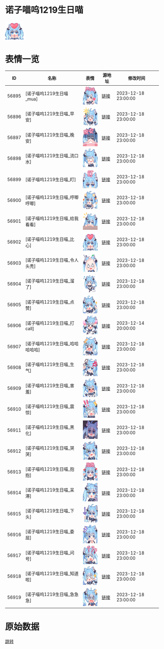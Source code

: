 # 诺子喵呜1219生日喵

<img src="./cover.png" height="60" alt="cover" />

# 表情一览

|ID|名称|表情|源地址|修改时间|
|----|----|----|----|----|
|56895|[诺子喵呜1219生日喵_mua]|<img src="./pic/056895_%5B诺子喵呜1219生日喵_mua%5D.png" height="60" alt="mua"/>|[链接](https://i0.hdslb.com/bfs/garb/4ffb40373e82e380e5e3b2f5d3d52bbc523abeeb.png)|2023-12-18 23:00:00|
|56896|[诺子喵呜1219生日喵_早安]|<img src="./pic/056896_%5B诺子喵呜1219生日喵_早安%5D.png" height="60" alt="早安"/>|[链接](https://i0.hdslb.com/bfs/garb/8dcb2301430b0db134571439309881c1857161bb.png)|2023-12-18 23:00:00|
|56897|[诺子喵呜1219生日喵_晚安]|<img src="./pic/056897_%5B诺子喵呜1219生日喵_晚安%5D.png" height="60" alt="晚安"/>|[链接](https://i0.hdslb.com/bfs/garb/7e6319702532c2fafcad82d1e0e49240fe766238.png)|2023-12-18 23:00:00|
|56898|[诺子喵呜1219生日喵_流口水]|<img src="./pic/056898_%5B诺子喵呜1219生日喵_流口水%5D.png" height="60" alt="流口水"/>|[链接](https://i0.hdslb.com/bfs/garb/e69bd13dab4ae7e3ff3a7ee3dc28f720ec632df3.png)|2023-12-18 23:00:00|
|56899|[诺子喵呜1219生日喵_盯]|<img src="./pic/056899_%5B诺子喵呜1219生日喵_盯%5D.png" height="60" alt="盯"/>|[链接](https://i0.hdslb.com/bfs/garb/2c7b1124e8243b616df7ac871675bf29dcba0363.png)|2023-12-18 23:00:00|
|56900|[诺子喵呜1219生日喵_哼唧哼唧]|<img src="./pic/056900_%5B诺子喵呜1219生日喵_哼唧哼唧%5D.png" height="60" alt="哼唧哼唧"/>|[链接](https://i0.hdslb.com/bfs/garb/cf08660c61903adeefbabf2113579aaabc9f72ad.png)|2023-12-18 23:00:00|
|56901|[诺子喵呜1219生日喵_给我看看]|<img src="./pic/056901_%5B诺子喵呜1219生日喵_给我看看%5D.png" height="60" alt="给我看看"/>|[链接](https://i0.hdslb.com/bfs/garb/a0d64a32cf0edfb9ba39ef12cbb5cdbd9bc6f23e.png)|2023-12-18 23:00:00|
|56902|[诺子喵呜1219生日喵_比心]|<img src="./pic/056902_%5B诺子喵呜1219生日喵_比心%5D.png" height="60" alt="比心"/>|[链接](https://i0.hdslb.com/bfs/garb/cb0b4ee173a8cf4a6d6340a4287ee81e892080c0.png)|2023-12-18 23:00:00|
|56903|[诺子喵呜1219生日喵_令人头秃]|<img src="./pic/056903_%5B诺子喵呜1219生日喵_令人头秃%5D.png" height="60" alt="令人头秃"/>|[链接](https://i0.hdslb.com/bfs/garb/52cbb579c5800c55ef5e3bd2cf653c776ef43d20.png)|2023-12-18 23:00:00|
|56904|[诺子喵呜1219生日喵_溜了]|<img src="./pic/056904_%5B诺子喵呜1219生日喵_溜了%5D.png" height="60" alt="溜了"/>|[链接](https://i0.hdslb.com/bfs/garb/646a1a97f554a3ba808a4393e616d6e3665fb7f7.png)|2023-12-18 23:00:00|
|56905|[诺子喵呜1219生日喵_点赞]|<img src="./pic/056905_%5B诺子喵呜1219生日喵_点赞%5D.png" height="60" alt="点赞"/>|[链接](https://i0.hdslb.com/bfs/garb/d16091b27185f5993edd3047e2ecaddf15505c6b.png)|2023-12-18 23:00:00|
|56906|[诺子喵呜1219生日喵_打call]|<img src="./pic/056906_%5B诺子喵呜1219生日喵_打call%5D.png" height="60" alt="打call"/>|[链接](https://i0.hdslb.com/bfs/garb/618b6925958112539ea835b68fad6689c66c430d.png)|2023-12-14 20:00:00|
|56907|[诺子喵呜1219生日喵_哈哈哈哈哈]|<img src="./pic/056907_%5B诺子喵呜1219生日喵_哈哈哈哈哈%5D.png" height="60" alt="哈哈哈哈哈"/>|[链接](https://i0.hdslb.com/bfs/garb/65b75f80a608cc31e35a9346bab3aa74480b55b9.png)|2023-12-18 23:00:00|
|56908|[诺子喵呜1219生日喵_生气]|<img src="./pic/056908_%5B诺子喵呜1219生日喵_生气%5D.png" height="60" alt="生气"/>|[链接](https://i0.hdslb.com/bfs/garb/7ed7726c38f4f3dc32e30a27d7df502da47dd198.png)|2023-12-18 23:00:00|
|56909|[诺子喵呜1219生日喵_害羞]|<img src="./pic/056909_%5B诺子喵呜1219生日喵_害羞%5D.png" height="60" alt="害羞"/>|[链接](https://i0.hdslb.com/bfs/garb/f3f77d9f9a601921579e61eed0c8dadac132af64.png)|2023-12-18 23:00:00|
|56910|[诺子喵呜1219生日喵_震惊]|<img src="./pic/056910_%5B诺子喵呜1219生日喵_震惊%5D.png" height="60" alt="震惊"/>|[链接](https://i0.hdslb.com/bfs/garb/f5367572cfaaa01e11df1aa3afe02c579288c249.png)|2023-12-18 23:00:00|
|56911|[诺子喵呜1219生日喵_黑化]|<img src="./pic/056911_%5B诺子喵呜1219生日喵_黑化%5D.png" height="60" alt="黑化"/>|[链接](https://i0.hdslb.com/bfs/garb/c1a8559d2bc56e2b9d68b442d20d37ea45887e58.png)|2023-12-18 23:00:00|
|56912|[诺子喵呜1219生日喵_哭哭]|<img src="./pic/056912_%5B诺子喵呜1219生日喵_哭哭%5D.png" height="60" alt="哭哭"/>|[链接](https://i0.hdslb.com/bfs/garb/e48992766f64bb644aced6e21ae409cb9a8b28b8.png)|2023-12-18 23:00:00|
|56913|[诺子喵呜1219生日喵_抱抱]|<img src="./pic/056913_%5B诺子喵呜1219生日喵_抱抱%5D.png" height="60" alt="抱抱"/>|[链接](https://i0.hdslb.com/bfs/garb/588d688aaeaaefff63ab230909788cd451930ad2.png)|2023-12-18 23:00:00|
|56914|[诺子喵呜1219生日喵_呆滞]|<img src="./pic/056914_%5B诺子喵呜1219生日喵_呆滞%5D.png" height="60" alt="呆滞"/>|[链接](https://i0.hdslb.com/bfs/garb/22c8b437b3baec55bf8c2e723a987d1ea42ba0e0.png)|2023-12-18 23:00:00|
|56915|[诺子喵呜1219生日喵_下头]|<img src="./pic/056915_%5B诺子喵呜1219生日喵_下头%5D.png" height="60" alt="下头"/>|[链接](https://i0.hdslb.com/bfs/garb/756a613f142b58061f909a9f1d7d2602d541e542.png)|2023-12-18 23:00:00|
|56916|[诺子喵呜1219生日喵_委屈]|<img src="./pic/056916_%5B诺子喵呜1219生日喵_委屈%5D.png" height="60" alt="委屈"/>|[链接](https://i0.hdslb.com/bfs/garb/2bb95479aba09a92b0638f1a3dd2d9984ae5618e.png)|2023-12-18 23:00:00|
|56917|[诺子喵呜1219生日喵_问号]|<img src="./pic/056917_%5B诺子喵呜1219生日喵_问号%5D.png" height="60" alt="问号"/>|[链接](https://i0.hdslb.com/bfs/garb/04a3af7c0bda9709d3e2621ad0d5020690f54c90.png)|2023-12-18 23:00:00|
|56918|[诺子喵呜1219生日喵_知道啦]|<img src="./pic/056918_%5B诺子喵呜1219生日喵_知道啦%5D.png" height="60" alt="知道啦"/>|[链接](https://i0.hdslb.com/bfs/garb/c3385433d0e999e56200b409bab93240336698b8.png)|2023-12-18 23:00:00|
|56919|[诺子喵呜1219生日喵_急急急]|<img src="./pic/056919_%5B诺子喵呜1219生日喵_急急急%5D.png" height="60" alt="急急急"/>|[链接](https://i0.hdslb.com/bfs/garb/5c1750366098a94bdffa843e8c45ce820903dc4b.png)|2023-12-18 23:00:00|

# 原始数据

[跳转](./raw.json)

